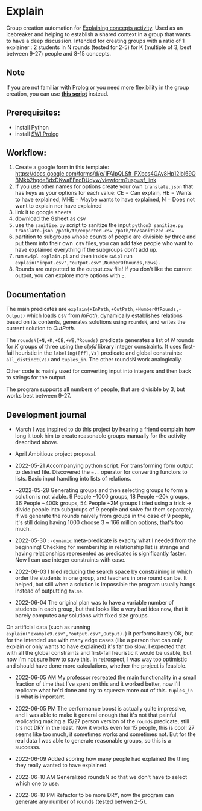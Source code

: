 # Explain
Group creation automation for [Explaining concepts activity](https://forum.effectivealtruism.org/posts/r8Qv7QHjJyafmiLnp/#Explaining_Concepts__9_30_10_40_). Used as an icebreaker and helping to establish a shared context in a group that wants to have a deep discussion. Intended for creating groups with a ratio of 1 explainer : 2 students in N rounds (tested for 2-5) for K (multiple of 3, best between 9-27) people and 8-15 concepts.

## Note
If you are not familiar with Prolog or you need more flexibility in the group creation, you can use [**this script**](https://gist.github.com/spirali/4e8cba87dcbc61e9fe7b4f08b3d1e03e)  instead.

## Prerequisites:
- install Python
- install [SWI Prolog](https://www.swi-prolog.org/)

## Workflow:
1. Create a google form in this template: https://docs.google.com/forms/d/e/1FAIpQLSft_PXbcs4GAv8Hp12ibl69OBMkb2hgdeBdxDKwaEFncDUdyw/viewform?usp=sf_link
2. If you use other names for options create your own `translate.json` that has keys as your options for each value: CE = Can explain, HE = Wants to have explained, MHE = Maybe wants to have explained, N = Does not want to explain nor have explained 
3. link it to google sheets
4. download the Gsheet as csv
5. use the `sanitize.py` script to sanitize the input `python3 sanitize.py translate.json /path/to/exported.csv /path/to/sanitized.csv`
6. partition to subgroups whose counts of people are divisible by three and put them into their own .csv files, you can add fake people who want to have explained everything if the subgroups don't add up.
7. run `swipl explain.pl` and then inside `swipl` run `explain("input.csv","output.csv",NumberOfRounds,Rows).`
8. Rounds are outputted to the output.csv file! If you don't like the current output, you can explore more options with `;`.

## Documentation

The main predicates are `explain(+InPath,+OutPath,+NumberOfRounds,-Output)`  which loads csv from *InPath*, dynamically establishes relations based on its contents, generates solutions using `roundsN`, and writes the current solution to *OutPath*.

The `roundsN(+N,+K,+CE,+WE,?Rounds)` predicate generates a list of *N* rounds for *K* groups of three using the *clpfd* library integer constraints. It uses first-fail heuristic in the `labeling([ff],Vs]` predicate and global constraints: `all_distinct(Vs)` and `tuples_in`. The other roundsN work analogically.

Other code is mainly used for converting input into integers and then back to strings for the output.

The program supports all numbers of people, that are divisible by 3, but works best between 9-27.

## Development journal
- March
I was inspired to do this project by hearing a friend complain how long it took him to create reasonable groups manually for the activity described above.

- April
Ambitious project proposal.

- 2022-05-21
Accompanying python script. For transforming form output to desired file. Discovered the `=..` operator for converting functors to lists. Basic input handling into lists of relations.

- ~2022-05-28
Generating groups and then selecting groups to form a solution is not viable.
9 People ~1000 groups, 18 People ~20k groups, 36 People ~400k groups, 54 People ~2M groups
I tried using a trick -> divide people into subgroups of 9 people and solve for them separately.
If we generate the rounds naively from groups in the case of 9 people, it's still doing having 1000 choose 3 ~ 166 million options, that's too much. 

- 2022-05-30
`:-dynamic` meta-predicate is exaclty what I needed from the beginning! Checking for membership in relationship list is strange and having relationships represented as predicates is significantly faster. Now I can use integer constraints with ease.

- 2022-06-03
I tried reducing the search space by constraining in which order the students in one group, and teachers in one round can be. It helped, but still when a solution is impossible the program usually hangs instead of outputting `false`.

- 2022-06-04
The original plan was to have a variable number of students in each group, but that looks like a very bad idea now, that it barely computes any solutions with fixed size groups.

On artificial data (such as running `explain("example9.csv","output.csv",Output).`) it performs barely OK, but for the intended use with many edge cases (like a person that can only explain or only wants to have explained) it's far too slow. I expected that with all the global constraints and first-fail heuristic it would be usable, but now I'm not sure how to save this. In retrospect, I was way too optimistic and should have done more calculations, whether the project is feasible.

- 2022-06-05 AM
My professor recreated the main functionality in a small fraction of time that I've spent on this and it worked better, now I'll replicate what he'd done and try to squeeze more out of this. `tuples_in` is what is important.

- 2022-06-05 PM
The performance boost is actually quite impressive, and I was able to make it general enough that it's not that painful replicating making a 15/27 person version of the `rounds` predicate, still it's not DRY in the least.
Now it works even for 15 people, this is cool! 27 seems like too much, it sometimes works and sometimes not. But for the real data I was able to generate reasonable groups, so this is a successs.

- 2022-06-09
Added scoring how many people had explained the thing they really wanted to have explained.

- 2022-06-10 AM
Generalized roundsN so that we don't have to select which one to use.
- 2022-06-10 PM
Refactor to be more DRY, now the program can generate any number of rounds (tested betwen 2-5).
